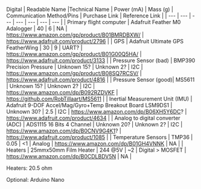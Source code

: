 
Digital
| Readable Name |Technical Name | Power (mA) | Mass (g) | Communication Method/Pins | Purchase Link | Reference Link |
| --- | --- | --- | --- | --- | --- | --- |
| Primary flight computer | Adafruit Feather M0 Adalogger | 40 | 6 | NA | https://www.amazon.com/gp/product/B01BMRDBXW/ | https://www.adafruit.com/product/2796 |
| GPS | Adafruit Ultimate GPS FeatherWing | 30 | 9 | UART? | https://www.amazon.com/gp/product/B01G00Q5HA/ | https://www.adafruit.com/product/3133 |
| Pressure Sensor (bad) | BMP390 Precision Pressure | Unknown 15? | Unknown 2? | I2C | https://www.amazon.com/gp/product/B08SQ7RCSV/ | https://www.adafruit.com/product/4816 |
| Pressure Sensor (good)| MS5611 | Unknown 15? | Unknown 2? | I2C | https://www.amazon.com/dp/B092RZDVKF | https://github.com/RobTillaart/MS5611 |
| Inertial Measurement Unit (IMU) | Adafruit 9-DOF Accel/Mag/Gyro+Temp Breakout Board LSM9DS1 | Unknown 30? | 2.5 | I2C | https://www.amazon.com/dp/B06XH5Y6DC? | https://www.adafruit.com/product/4634 |
| Analog to digital converter (ADC) | ADS1115 16 Bits 4 Channel | Unknown 20? | Unknown 2? | I2C | https://www.amazon.com/dp/B0CNV9G4K1? | https://www.adafruit.com/product/1085 |
| Temperature Sensors | TMP36 | 0.05 | <1 | Analog | https://www.amazon.com/dp/B01GH4VNNK | NA |
| Heaters | 25mmx50mm Film Heater | 244 @5V | ~2 | Digital > MOSFET | https://www.amazon.com/dp/B0CDLBDV5N | NA |




Heaters: 20.5 ohm


Optional:
Arduino Nano

